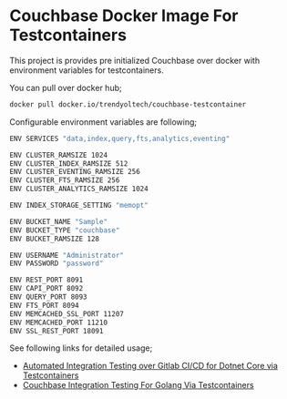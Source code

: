 # Couchbase Docker Image For Testcontainers

This project is provides pre initialized Couchbase over docker with environment variables for testcontainers.

You can pull over docker hub;
```sh
docker pull docker.io/trendyoltech/couchbase-testcontainer
```

Configurable environment variables are following;


```sh
ENV SERVICES "data,index,query,fts,analytics,eventing"

ENV CLUSTER_RAMSIZE 1024
ENV CLUSTER_INDEX_RAMSIZE 512
ENV CLUSTER_EVENTING_RAMSIZE 256
ENV CLUSTER_FTS_RAMSIZE 256
ENV CLUSTER_ANALYTICS_RAMSIZE 1024

ENV INDEX_STORAGE_SETTING "memopt"

ENV BUCKET_NAME "Sample"
ENV BUCKET_TYPE "couchbase"
ENV BUCKET_RAMSIZE 128

ENV USERNAME "Administrator"
ENV PASSWORD "password"

ENV REST_PORT 8091
ENV CAPI_PORT 8092
ENV QUERY_PORT 8093
ENV FTS_PORT 8094
ENV MEMCACHED_SSL_PORT 11207
ENV MEMCACHED_PORT 11210
ENV SSL_REST_PORT 18091
```

See following links for detailed usage;
- [Automated Integration Testing over Gitlab CI/CD for Dotnet Core via Testcontainers](https://medium.com/trendyol-tech/automated-integration-testing-over-gitlab-ci-cd-for-dotnet-core-via-testcontainers-b18c7f81e65f)
- [Couchbase Integration Testing For Golang Via Testcontainers](https://medium.com/trendyol-tech/couchbase-integration-testing-for-golang-via-testcontainers-25b906bc2c0d)
